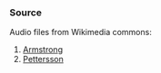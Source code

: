 ### Source
Audio files from Wikimedia commons:
1. [Armstrong](https://commons.wikimedia.org/wiki/File:Armstrong_Small_Step.ogg)
2. [Pettersson](https://commons.wikimedia.org/wiki/File:Axel_Pettersson_r%C3%B6stinspelning.ogg)
